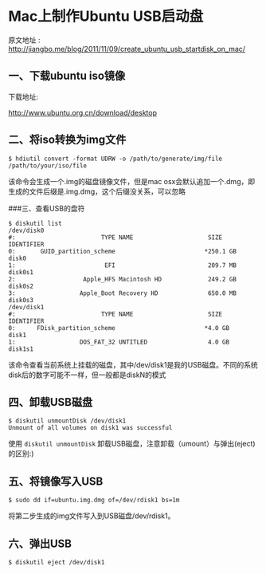 # Mac上制作Ubuntu USB启动盘

原文地址 :  http://jiangbo.me/blog/2011/11/09/create_ubuntu_usb_startdisk_on_mac/

## 一、下载ubuntu iso镜像

下载地址:

http://www.ubuntu.org.cn/download/desktop

## 二、将iso转换为img文件

```
$ hdiutil convert -format UDRW -o /path/to/generate/img/file /path/to/your/iso/file
```

该命令会生成一个.img的磁盘镜像文件，但是mac osx会默认追加一个.dmg，即生成的文件后缀是.img.dmg，这个后缀没关系，可以忽略

###三、查看USB的盘符

```
$ diskutil list
/dev/disk0
#:                        TYPE NAME                     SIZE        IDENTIFIER
0:       GUID_partition_scheme                         *250.1 GB    disk0
1:                         EFI                          209.7 MB    disk0s1
2:                   Apple_HFS Macintosh HD             249.2 GB    disk0s2
3:                  Apple_Boot Recovery HD              650.0 MB    disk0s3
/dev/disk1
#:                        TYPE NAME                     SIZE        IDENTIFIER
0:      FDisk_partition_scheme                         *4.0 GB      disk1
1:                  DOS_FAT_32 UNTITLED                 4.0 GB      disk1s1
```

该命令查看当前系统上挂载的磁盘，其中/dev/disk1是我的USB磁盘。不同的系统disk后的数字可能不一样，但一般都是diskN的模式

## 四、卸载USB磁盘

```
$ diskutil unmountDisk /dev/disk1
Unmount of all volumes on disk1 was successful
```

使用 `diskutil unmountDisk` 卸载USB磁盘，注意卸载（umount）与弹出(eject)的区别:)

## 五、将镜像写入USB

```
$ sudo dd if=ubuntu.img.dmg of=/dev/rdisk1 bs=1m
```

将第二步生成的img文件写入到USB磁盘/dev/rdisk1。

## 六、弹出USB

```
$ diskutil eject /dev/disk1
```

